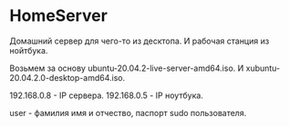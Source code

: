 # HomeServer
Домашний сервер для чего-то из десктопа.
И рабочая станция из нойтбука.

Возьмем за основу ubuntu-20.04.2-live-server-amd64.iso.
И xubuntu-20.04.2.0-desktop-amd64.iso.

192.168.0.8 - IP сервера.
192.168.0.5 - IP ноутбука.

user - фамилия имя и отчество, паспорт sudo пользователя.
